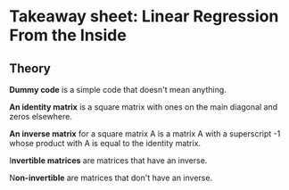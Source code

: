 # Takeaway sheet: Linear Regression From the Inside

## Theory

**Dummy code** is a simple code that doesn't mean anything. 

**An identity matrix** is a square matrix with ones on the main diagonal and zeros elsewhere.  

**An inverse matrix** for a square matrix A is a matrix A with a superscript -1 whose product with A is equal to the identity matrix. 

I**nvertible matrices** are matrices that have an inverse.  

N**on-invertible** are matrices that don't have an inverse.